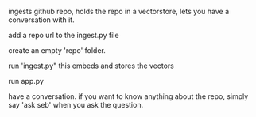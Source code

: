 ingests github repo, holds the repo in a vectorstore, lets you have a conversation with it.

add a repo url to the ingest.py file

create an empty 'repo' folder.

run 'ingest.py" this embeds and stores the vectors

run app.py

have a conversation. if you want to know anything about the repo, simply say 'ask seb' when you ask the question.
